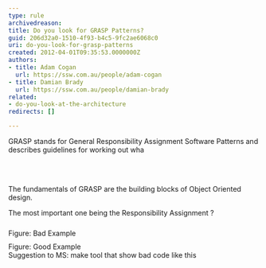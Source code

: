 ```yaml
---
type: rule
archivedreason: 
title: Do you look for GRASP Patterns?
guid: 206d32a0-1510-4f93-b4c5-9fc2ae6068c0
uri: do-you-look-for-grasp-patterns
created: 2012-04-01T09:35:53.0000000Z
authors:
- title: Adam Cogan
  url: https://ssw.com.au/people/adam-cogan
- title: Damian Brady
  url: https://ssw.com.au/people/damian-brady
related:
- do-you-look-at-the-architecture
redirects: []

---
```



<p><span lang="EN-AU">GRASP stands for General Responsibility Assignment Software Patterns and describes guidelines for working out wha</span></p>
<br><excerpt class='endintro'></excerpt><br>
<p>​The fundamentals of GRASP are the <span lang="EN-AU">building blocks of Object Oriented design.</span></p>
<p><span lang="EN-AU">The most important one being the Responsibility Assignment ?</span></p>
<div><span lang="EN-AU"><img src="/SoftwareDevelopment/RulestobetterArchitectureandCodeReview/PublishingImages/GRASP%20bad%20example.jpg" alt="" style="margin&#58;5px;" /><br>Figure&#58; Bad Example</span></div>
<div><img src="/SoftwareDevelopment/RulestobetterArchitectureandCodeReview/PublishingImages/GRASP%20good%20example.jpg" alt="" style="margin&#58;5px;" /> </div>
<div>​​​Figure&#58; Good Example</div>
<div>Suggestion to MS&#58; make tool that show bad code like this​</div>



